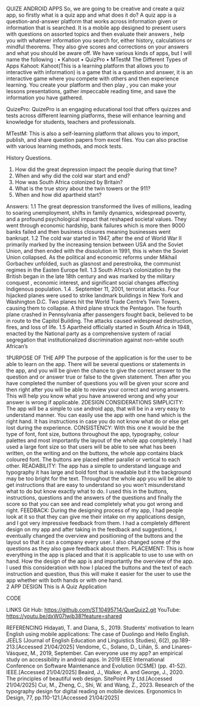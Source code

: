 QUIZE ANDROID APPS
So, we are going to be creative and create a quiz app, so firstly what is a quiz app and what does it do? A quiz app is a question-and-answer platform that works across information given or information that is searched. It is a mobile app designed to present users with questions on assorted topics and then evaluate their answers , help you with whatever information you search for, either history, calculations or mindful theorems. They also give scores and corrections on your answers and what you should be aware off. We have various kinds of apps, but I will name the following : 
•	Kahoot
•	QuizPro
•	MTestM
The Different Types of Apps
Kahoot:
Kahoot(This is a learning platform that allows you to interactive with information) is a game that is a question and answer, it is an interactive game where you compete with others and then experience learning. You create your platform and then play , you can make your lessons presentations, gather impeccable reading time, and save the information you have gathered. 
 
QuizePro:
QuizePro is an engaging educational tool that offers quizzes and tests across different learning platforms, these will enhance learning and knowledge for students, teachers and professionals. 
  
MTestM:
This is also a self-learning platform that allows you to import, publish, and share question papers from excel files. You can also practise with various learning methods, and mock tests.
 

History Questions.
1.	How did the great depression impact the people during that time?
2.	When and why did the cold war start and end?
3.	How was South Africa colonized by Britain?
4.	What is the true story about the twin towers or the 911?
5.	 When and how did apartheid start?




Answers:
1.1	The great depression transformed the lives of millions, leading to soaring unemployment, shifts in family dynamics, widespread poverty, and a profound psychological impact that reshaped societal values. They went through economic hardship, bank failures which is more then 9000 banks failed and then business closures meaning businesses went bankrupt.
1.2	The cold war started in 1947, after the end of World War II primarily marked by the increasing tension between USA  and the Soviet Union, and then ended with the dissolution in 1991, this is when the Soviet Union collapsed. As the political and economic reforms under Mikhail Gorbachev unfolded, such as glasnost and perestroika, the communist regimes in the Easten Europe fell.
1.3	South Africa’s colonization by the British began in the late 18th century and was marked by the military conquest , economic interest, and significant social changes affecting Indigenous population.
1.4	. September 11, 2001, terrorist attacks. Four hijacked planes were used to strike landmark buildings in New York and Washington D.C. Two planes hit the World Trade Centre’s Twin Towers, causing them to collapse. A third plane struck the Pentagon. The fourth plane crashed in Pennsylvania after passengers fought back, believed to be in route to the Capitol Building. The attacks caused widespread destruction, fires, and loss of life.
1.5	Apartheid officially started in South Africa in 1948, enacted by the National party as a comprehensive system of racial segregation that institutionalized discrimination against non-white south African’s









1PURPOSE OF THE APP
The purpose of the application is for the user to be able to learn on the app. There will be several questions or statements in the app, and you will be given the chance to give the correct answer to the question and or answer true or false to the given statement. Then after you have completed the number of questions you will be given your score and then right after you will be able to review your correct and wrong answers. This will help you know what you have answered wrong and why your answer is wrong if applicable.
2DESIGN CONSIDERATIONS
SIMPLICITY: The app will be a simple to use android app, that will be in a very easy to understand manner. You can easily use the app with one hand which is the right hand. It has instructions in case you do not know what do or else get lost during the experience.
CONSISTENCY: With this one it would be the type of font, font size, buttons throughout the app, typography, colour palettes and most importantly the layout of the whole app completely. I had used a large font size so that users will be able to see what has been written, on the writing and on the buttons, the whole app contains black coloured font. The buttons are placed either parallel or vertical to each other.
READABILITY: The app has a simple to understand language and typography it has large and bold font that is readable but it the background may be too bright for the text. Throughout the whole app you will be able to get instructions that are easy to understand so you won’t misunderstand what to do but know exactly what to do. I used this in the buttons, instructions, questions and the answers of the questions and finally the score so that you can see and read completely what you got wrong and right.
FEEDBACK: During the designing process of my app, I had people look at it so that they can give me their intake on my applications design, and I got very impressive feedback from them. I had a completely different design on my app and after taking in the feedback and suggestions, I eventually changed the overview and positioning of the buttons and the layout so that it can a company every user. I also changed some of the questions as they also gave feedback about them.
PLACEMENT: This is how everything in the app is placed and that it is applicable to use to use with on hand. How the design of the app is and importantly the overview of the app. I used this consideration with how I placed the buttons and the text of each instruction and question, thus this will make it easier for the user to use the app whether with both hands or with one hand.  
2	APP DESIGN
This is
A
Quiz Application
 

CODE
 
      

LINKS
Git Hub: https://github.com/ST10495714/QueQuiz2.git
YouTube: https://youtu.be/dxW07lwjb38?feature=shared

REFERENCING
Hidayati, T. and Diana, S., 2019. Students’ motivation to learn English using mobile applications: The case of Duolingo and Hello English. JEELS (Journal of English Education and Linguistics Studies), 6(2), pp.189-213.[Accessed 21/04/2025]
Vendome, C., Solano, D., Liñán, S. and Linares-Vásquez, M., 2019, September. Can everyone use my app? an empirical study on accessibility in android apps. In 2019 IEEE International Conference on Software Maintenance and Evolution (ICSME) (pp. 41-52). IEEE.[Accessed 21/04/2025]
Beaird, J., Walker, A. and George, J., 2020. The principles of beautiful web design. SitePoint Pty Ltd.[Accessed 21/04/2025]
Cui, M., Zheng, C., Shi, W. and Wang, Z., 2023. Research of the typography design for digital reading on mobile devices. Ergonomics In Design, 77, pp.110-121.[Accessed 21/04/2025]

